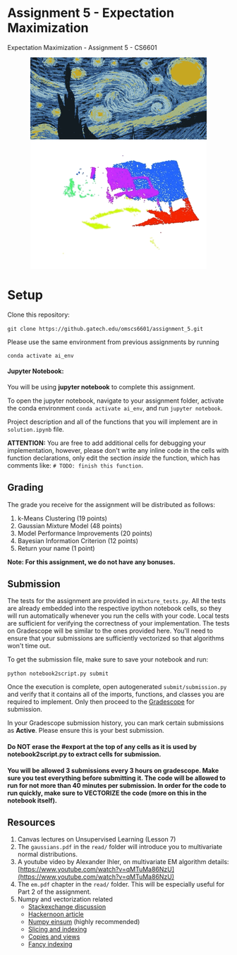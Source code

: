 # Assignment 5 - Expectation Maximization

Expectation Maximization - Assignment 5 - CS6601 

<p align="center">
<img src="images/k6_Starry.png" width="400"/> <br />

<img src="images/pcd_clustered.gif" width="400"/> 
</p>

# Setup

Clone this repository:

`git clone https://github.gatech.edu/omscs6601/assignment_5.git`

Please use the same environment from previous assignments by running

```
conda activate ai_env
```

#### Jupyter Notebook:
You will be using **jupyter notebook** to complete this assignment. 

To open the jupyter notebook, navigate to your assignment folder, activate the conda environment `conda activate ai_env`, and run `jupyter notebook`. 

Project description and all of the functions that you will implement are in `solution.ipynb` file.

**ATTENTION:** You are free to add additional cells for debugging your implementation, however, please don't write any inline code in the cells with function declarations, only edit the section *inside* the function, which has comments like: `# TODO: finish this function`.

## Grading

The grade you receive for the assignment will be distributed as follows:

1. k-Means Clustering (19 points)
2. Gaussian Mixture Model (48 points)
3. Model Performance Improvements (20 points)
4. Bayesian Information Criterion (12 points)
5. Return your name (1 point)

**Note: For this assignment, we do not have any bonuses.**

## Submission
The tests for the assignment are provided in `mixture_tests.py`. All the tests are already embedded into the respective ipython notebook cells, so they will run automatically whenever you run the cells with your code. Local tests are sufficient for verifying the correctness of your implementation. The tests on Gradescope will be similar to the ones provided here. You'll need to ensure that your submissions are sufficiently vectorized so that algorithms won't time out.

To get the submission file, make sure to save your notebook and run:

`python notebook2script.py submit`

Once the execution is complete, open autogenerated `submit/submission.py` and verify that it contains all of the imports, functions, and classes you are required to implement. Only then proceed to the [Gradescope](https://www.gradescope.com/) for submission.

In your Gradescope submission history, you can mark certain submissions as **Active**. Please ensure this is your best submission.

#### Do NOT erase the #export at the top of any cells as it is used by notebook2script.py to extract cells for submission.

#### You will be allowed 3 submissions every 3 hours on gradescope. Make sure you test everything before submitting it. The code will be allowed to run for not more than 40 minutes per submission. In order for the code to run quickly, make sure to VECTORIZE the code (more on this in the notebook itself).


## Resources

1. Canvas lectures on Unsupervised Learning (Lesson 7)
2. The `gaussians.pdf`  in the `read/` folder will introduce you to multivariate normal distributions.
3. A youtube video by Alexander Ihler, on multivariate EM algorithm details:
[https://www.youtube.com/watch?v=qMTuMa86NzU](https://www.youtube.com/watch?v=qMTuMa86NzU)
4. The `em.pdf` chapter in the `read/` folder. This will be especially useful for Part 2 of the assignment.
5. Numpy and vectorization related
    * [Stackexchange discussion](https://softwareengineering.stackexchange.com/questions/254475/how-do-i-move-away-from-the-for-loop-school-of-thought)
    * [Hackernoon article](https://hackernoon.com/speeding-up-your-code-2-vectorizing-the-loops-with-numpy-e380e939bed3)
    * [Numpy einsum](https://numpy.org/doc/stable/reference/generated/numpy.einsum.html) (highly recommended)
    * [Slicing and indexing](http://scipy-lectures.org/intro/numpy/array_object.html#indexing-and-slicing)
    * [Copies and views](http://scipy-lectures.org/intro/numpy/array_object.html#copies-and-views)
    * [Fancy indexing](http://scipy-lectures.org/intro/numpy/array_object.html#fancy-indexing)

